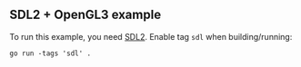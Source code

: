 ## SDL2 + OpenGL3 example

To run this example, you need [SDL2](https://github.com/veandco/go-sdl2). Enable tag `sdl` when building/running:

    go run -tags 'sdl' . 
